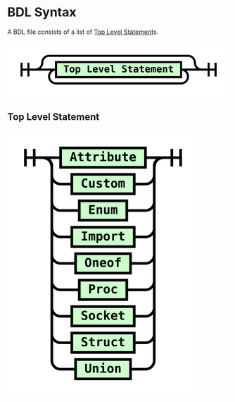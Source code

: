 # BDL Syntax

A BDL file consists of a list of [Top Level Statement](#top-level-statement)s.

![](./syntax-diagrams/out/bdl.svg)

## Top Level Statement

![](./syntax-diagrams/out/top-level-statement.svg)
